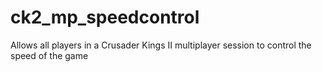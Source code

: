 # ck2_mp_speedcontrol
Allows all players in a Crusader Kings II multiplayer session to control the speed of the game
